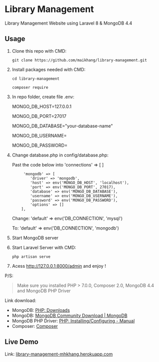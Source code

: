 ﻿# Library Management

Library Management Website using Laravel 8 & MongoDB 4.4

## Usage

1.  Clone this repo with CMD:

    `git clone https://github.com/maikhang/library-management.git`

2.  Install packages needed with CMD:

    `cd library-management`

    `composer require`

3.  In repo folder, create file .env:

    MONGO_DB_HOST=127.0.0.1

    MONGO_DB_PORT=27017

    MONGO_DB_DATABASE="your-database-name"

    MONGO_DB_USERNAME=

    MONGO_DB_PASSWORD=

4.  Change database.php in config/database.php:

    Past the code below into 'connections' => [ ]

        	 'mongodb' => [
        		'driver' => 'mongodb',
        		'host' => env('MONGO_DB_HOST', 'localhost'),
        		'port' => env('MONGO_DB_PORT', 27017),
        		'database' => env('MONGO_DB_DATABASE'),
        		'username' => env('MONGO_DB_USERNAME'),
        		'password' => env('MONGO_DB_PASSWORD'),
        		'options' => []
        	],

    Change:
    'default' => env('DB_CONNECTION', 'mysql')

    To:
    'default' => env('DB_CONNECTION', 'mongodb')

5.  Start MongoDB server
6.  Start Laravel Server with CMD:

    `php artisan serve`

7.  Acess http://127.0.0.1:8000/admin and enjoy !

P/S:

> Make sure you installed PHP > 7.0.0, Composer 2.0, MongoDB 4.4 and MongoDB PHP Driver

Link download:

-   MongoDB: [PHP: Downloads](https://www.php.net/downloads)
-   MongoDB: [MongoDB Community Download | MongoDB](https://www.mongodb.com/try/download/community)
-   MongoDB PHP Driver: [PHP: Installing/Configuring - Manual](https://www.php.net/manual/en/mongodb.setup.php)
-   Composer: [Composer](https://getcomposer.org/download/)

## Live Demo

Link: [library-management-mhkhang.herokuapp.com](https://library-management-mhkhang.herokuapp.com/admin)
